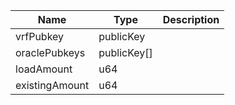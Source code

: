 

| Name | Type | Description |
|--|--|--|
| vrfPubkey | publicKey |  |
| oraclePubkeys | publicKey[] |  |
| loadAmount | u64 |  |
| existingAmount | u64 |  |
